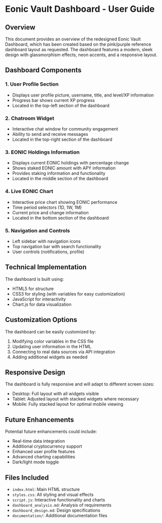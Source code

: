 # Eonic Vault Dashboard - User Guide

## Overview

This document provides an overview of the redesigned Eonic Vault Dashboard, which has been created based on the pink/purple reference dashboard layout as requested. The dashboard features a modern, sleek design with glassmorphism effects, neon accents, and a responsive layout.

## Dashboard Components

### 1. User Profile Section
- Displays user profile picture, username, title, and level/XP information
- Progress bar shows current XP progress
- Located in the top-left section of the dashboard

### 2. Chatroom Widget
- Interactive chat window for community engagement
- Ability to send and receive messages
- Located in the top-right section of the dashboard

### 3. EONIC Holdings Information
- Displays current EONIC holdings with percentage change
- Shows staked EONIC amount with APY information
- Provides staking information and functionality
- Located in the middle section of the dashboard

### 4. Live EONIC Chart
- Interactive price chart showing EONIC performance
- Time period selectors (1D, 1W, 1M)
- Current price and change information
- Located in the bottom section of the dashboard

### 5. Navigation and Controls
- Left sidebar with navigation icons
- Top navigation bar with search functionality
- User controls (notifications, profile)

## Technical Implementation

The dashboard is built using:
- HTML5 for structure
- CSS3 for styling (with variables for easy customization)
- JavaScript for interactivity
- Chart.js for data visualization

## Customization Options

The dashboard can be easily customized by:
1. Modifying color variables in the CSS file
2. Updating user information in the HTML
3. Connecting to real data sources via API integration
4. Adding additional widgets as needed

## Responsive Design

The dashboard is fully responsive and will adapt to different screen sizes:
- Desktop: Full layout with all widgets visible
- Tablet: Adjusted layout with stacked widgets where necessary
- Mobile: Fully stacked layout for optimal mobile viewing

## Future Enhancements

Potential future enhancements could include:
- Real-time data integration
- Additional cryptocurrency support
- Enhanced user profile features
- Advanced charting capabilities
- Dark/light mode toggle

## Files Included

- `index.html`: Main HTML structure
- `styles.css`: All styling and visual effects
- `script.js`: Interactive functionality and charts
- `dashboard_analysis.md`: Analysis of requirements
- `dashboard_design.md`: Design specifications
- `documentation/`: Additional documentation files
